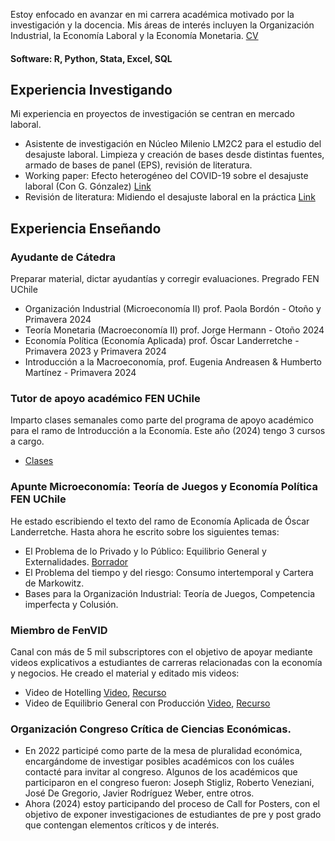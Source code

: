 Estoy enfocado en avanzar en mi carrera académica motivado por la investigación y la docencia. Mis áreas de interés incluyen la Organización Industrial, la Economía Laboral y la Economía Monetaria. [CV](https://drive.google.com/file/d/1KGaEr7f9D3RrYFbx0QDjCWEJj49EZVVy/view?usp=share_link)

#### Software: R, Python, Stata, Excel, SQL

## Experiencia Investigando
Mi experiencia en proyectos de investigación se centran en mercado laboral.
- Asistente de investigación en Núcleo Milenio LM2C2 para el estudio del desajuste laboral. Limpieza y creación de bases desde distintas fuentes, armado de bases de panel (EPS), revisión de literatura. 
- Working paper: Efecto heterogéneo del COVID-19 sobre el desajuste laboral (Con G. Gónzalez) [Link](https://drive.google.com/file/d/1D6_w-8GlvZBQXEskPFQFcdcIt8ngx4ss/view?usp=sharing)
- Revisión de literatura: Midiendo el desajuste laboral en la práctica [Link](https://drive.google.com/file/d/1bl-FirA7blKewJaxllg9GCRgCwHU3hKS/view?usp=sharing)

## Experiencia Enseñando
### Ayudante de Cátedra
Preparar material, dictar ayudantías y corregir evaluaciones. Pregrado FEN UChile
- Organización Industrial (Microeconomía II) prof. Paola Bordón - Otoño y Primavera 2024
- Teoría Monetaria (Macroeconomía II) prof. Jorge Hermann - Otoño 2024
- Economía Política (Economía Aplicada) prof. Óscar Landerretche - Primavera 2023 y Primavera 2024
- Introducción a la Macroeconomía, prof. Eugenia Andreasen & Humberto Martínez - Primavera 2024

### Tutor de apoyo académico FEN UChile
Imparto clases semanales como parte del programa de apoyo académico para el ramo de Introducción a la Economía. Este año (2024) tengo 3 cursos a cargo.
- [Clases](https://drive.google.com/drive/folders/1A1hqpK8FmTNtjQn0UIHzP9Vr9XtNE__D?usp=share_link)

### Apunte Microeconomía: Teoría de Juegos y Economía Política FEN UChile
He estado escribiendo el texto del ramo de Economía Aplicada de Óscar Landerretche. Hasta ahora he escrito sobre los siguientes temas:
- El Problema de lo Privado y lo Público: Equilibrio General y Externalidades. [Borrador](https://drive.google.com/file/d/1oGD-EPw-s-ZbKlEIrfncZR8e9jWctPhd/view?usp=sharing)
- El Problema del tiempo y del riesgo: Consumo intertemporal y Cartera de Markowitz.
- Bases para la Organización Industrial: Teoría de Juegos, Competencia imperfecta y Colusión.

### Miembro de FenVID
Canal con más de 5 mil subscriptores con el objetivo de apoyar mediante videos explicativos a estudiantes de carreras relacionadas con la economía y negocios. He creado el material y editado mis videos: 
- Video de Hotelling [Video](https://youtu.be/p7UcJlSK_qY?si=CecJ5Q1rEyIp3g2C), [Recurso](https://www.google.com/url?q=https%3A%2F%2Fwww.dropbox.com%2Fscl%2Ffi%2Fsms2xho2gynlmy3l2m3p3%2FModelo-de-Hotelling%3Frlkey%3Dmonyk0k6e9l266jmnuvu0jwkf%26dl%3D0&sa=D)
- Video de Equilibrio General con Producción [Video](https://youtu.be/NgxHDSLMPbo?si=gaVw4cDE1Kq89EQ_), [Recurso](https://www.google.com/url?q=https%3A%2F%2Fwww.dropbox.com%2Fscl%2Ffi%2Fzt9xbmveusd8vti8v6kd3%2FEquilibrio-General-con-Producci-n.pdf%3Frlkey%3Dq56vj7lyr2bczduk0v5o26b4b%26dl%3D0&sa=D)

### Organización Congreso Crítica de Ciencias Económicas.
- En 2022 participé como parte de la mesa de pluralidad económica, encargándome de investigar posibles académicos con los cuáles contacté para invitar al congreso. Algunos de los académicos que participaron en el congreso fueron: Joseph Stigliz, Roberto Veneziani, José De Gregorio, Javier Rodríguez Weber, entre otros.
- Ahora (2024) estoy participando del proceso de Call for Posters, con el objetivo de exponer investigaciones de estudiantes de pre y post grado que contengan elementos críticos y de interés. 
